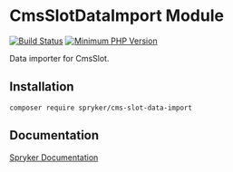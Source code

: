 # CmsSlotDataImport Module
[![Build Status](https://travis-ci.org/spryker/cms-slot-data-import.svg)](https://travis-ci.org/spryker/cms-slot-data-import)
[![Minimum PHP Version](https://img.shields.io/badge/php-%3E%3D%207.2-8892BF.svg)](https://php.net/)

Data importer for CmsSlot.

## Installation

```
composer require spryker/cms-slot-data-import
```

## Documentation

[Spryker Documentation](https://academy.spryker.com/developing_with_spryker/module_guide/modules.html)
